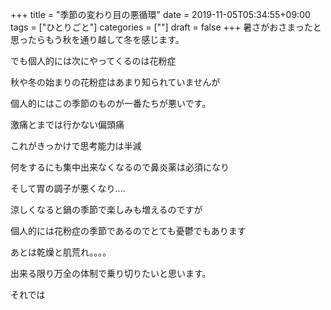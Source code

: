 +++
title = "季節の変わり目の悪循環"
date = 2019-11-05T05:34:55+09:00
tags = ["ひとりごと"]
categories = [""]
draft = false
+++
暑さがおさまったと思ったらもう秋を通り越して冬を感じます。

でも個人的には次にやってくるのは花粉症

秋や冬の始まりの花粉症はあまり知られていませんが

個人的にはこの季節のものが一番たちが悪いです。

激痛とまでは行かない偏頭痛

これがきっかけで思考能力は半減

何をするにも集中出来なくなるので鼻炎薬は必須になり

そして胃の調子が悪くなり....

涼しくなると鍋の季節で楽しみも増えるのですが

個人的には花粉症の季節であるのでとても憂鬱でもあります

あとは乾燥と肌荒れ。。。。

出来る限り万全の体制で乗り切りたいと思います。

それでは
